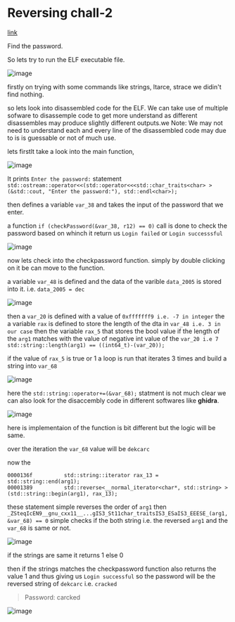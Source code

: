 # Reversing chall-2

[link]()

Find the password.

So lets try to run the ELF executable file.

![image](https://github.com/nikunjagarwal17/CSOC-IITBHU/assets/144536875/097020a5-74bb-4c6f-85b9-d019e5bf746b)

firstly on trying with some commands like strings, ltarce, strace we didin't find nothing.

so lets look into disassembled code for the ELF. We can take use of multiple sofware to disassemple code to get more understand as different disassembles may produce slightly different outputs.we 
Note: We may not need to understand each and every line of the disassembled code may due to is is guessable or not of much use.


lets firstlt take a look into the main function, 

![image](https://github.com/nikunjagarwal17/CSOC-IITBHU/assets/144536875/f972ee92-c3e9-47cb-93f5-edce99ec77d0)

It prints ```Enter the password:``` statement ```std::ostream::operator<<(std::operator<<<std::char_traits<char> >(&std::cout, "Enter the password:"), std::endl<char>);```

then defines a variable ```var_38``` and takes the input of the password that we enter.

a function ```if (checkPassword(&var_38, r12) == 0)``` call is done to check the password based on whinch it return us ```Login failed``` or ```Login successsful``` 



![image](https://github.com/nikunjagarwal17/CSOC-IITBHU/assets/144536875/0ff14da8-fc88-44ff-8765-06a4bb65740a)

now lets check into the checkpassword function. simply by double clicking on it be can move to the function.

a variable ```var_48``` is defined and the data of the varible ```data_2005``` is stored into it. i.e. ```data_2005 = dec```

![image](https://github.com/nikunjagarwal17/CSOC-IITBHU/assets/144536875/bcad882d-222d-418e-a6b4-e5e2db2b8743)

then a ```var_20``` is defined   with a value of ```0xfffffff9 i.e. -7 in integer``` the a variable ```rax``` is defined to store the length of the dta in ```var_48 i.e. 3 in our case``` then the variable ```rax_5``` that stores the bool value if the length of the ```arg1``` matches with the value of negative int value of the ```var_20 i.e 7``` ```std::string::length(arg1) == ((int64_t)-(var_20));``` 

if the value of ```rax_5``` is true or 1 a loop is run that iterates 3 times and build a string into ```var_68```

![image](https://github.com/nikunjagarwal17/CSOC-IITBHU/assets/144536875/3dc5ff14-fb4f-4b2c-85bc-645440104477)

here the ```std::string::operator+=(&var_68);``` statment is not much clear we can also look for the disaccembly code in different softwares like **ghidra**.

![image](https://github.com/nikunjagarwal17/CSOC-IITBHU/assets/144536875/2207cdc7-b2d6-4bc8-9c34-b0b562e4db25)

here is implementaion of the function is bit different but the logic will be same.

over the iteration the ```var_68``` value will be ```dekcarc``` 

now the 
```
0000136f          std::string::iterator rax_13 = std::string::end(arg1);
00001389          std::reverse<__normal_iterator<char*, std::string> >(std::string::begin(arg1), rax_13);
```
these statement simple reverses the order of ```arg1```
then ```_ZSteqIcEN9__gnu_cxx11__...gIS3_St11char_traitsIS3_ESaIS3_EEESE_(arg1, &var_68) == 0``` simple checks if the both string i.e. the reversed ```arg1``` and the ```var_68``` is same or not.

![image](https://github.com/nikunjagarwal17/CSOC-IITBHU/assets/144536875/6d7093f0-6776-40f2-b0bf-c96cd316a836)

if the strings are same it returns 1 else 0

then if the strings matches the checkpassword function also returns the value 1 and thus giving us ```Login successful```
so the password will be the reversed string of ```dekcarc``` i.e. ```cracked```

> Password: carcked

![image](https://github.com/nikunjagarwal17/CSOC-IITBHU/assets/144536875/5d438f59-bbec-412f-9cf2-e40d90d9586b)
























